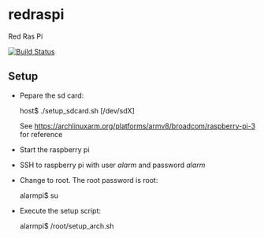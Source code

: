 # redraspi

Red Ras Pi

[![Build Status](https://travis-ci.org/raphaelmeyer/redraspi.svg?branch=master)](https://travis-ci.org/raphaelmeyer/redraspi)


## Setup

- Pepare the sd card:

    host$ ./setup_sdcard.sh [/dev/sdX]

  See https://archlinuxarm.org/platforms/armv8/broadcom/raspberry-pi-3 for reference

- Start the raspberry pi
- SSH to raspberry pi with user _alarm_ and password _alarm_
- Change to root. The root password is root:

    alarmpi$ su

- Execute the setup script:

    alarmpi$ /root/setup_arch.sh

